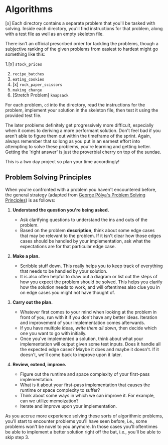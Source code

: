 # Algorithms

[x] Each directory contains a separate problem that you'll be tasked with solving. Inside each directory, you'll find instructions for that problem, along with a test file as well as an empty skeleton file.

There isn't an official prescribed order for tackling the problems, though a subjective ranking of the given problems from easiest to hardest might go something like this:

1.[x] `stock_prices`

2.  `recipe_batches`
3.  `eating_cookies`
4.  [x] `rock_paper_scissors`
5.  `making_change`
6.  [Stretch Problem] `knapsack`

For each problem, `cd` into the directory, read the instructions for the problem, implement your solution in the skeleton file, then test it using the provided test file.

The later problems definitely get progressively more difficult, especially when it comes to deriving a more performant solution. Don't feel bad if you aren't able to figure them out within the timeframe of the sprint. Again, always remember that so long as you put in an earnest effort into attempting to solve these problems, you're learning and getting better. Getting the 'right answer' is just the proverbial cherry on top of the sundae.

This is a two day project so plan your time accordingly!

## Problem Solving Principles

When you're confronted with a problem you haven't encountered before, the general strategy (adapted from [George Pólya's Problem Solving Principles](https://en.wikipedia.org/wiki/How_to_Solve_It)) is as follows:

1. **Understand the question you're being asked.**

   - Ask clarifying questions to understand the ins and outs of the problem.
   - Based on the problem **description**, think about some edge cases that may be relevant to the problem. If it isn't clear how those edges cases should be handled by your implementation, ask what the expectations are for that particular edge case.

2. **Make a plan.**

   - Scribble stuff down. This really helps you to keep track of everything that needs to be handled by your solution.
   - It is also often helpful to draw out a diagram or list out the steps of how you expect the problem should be solved. This helps you clarify how the solution needs to work, and will oftentimes also clue you in on edge cases you might not have thought of.

3. **Carry out the plan.**

   - Whatever first comes to your mind when looking at the problem in front of you, run with it if you don't have any better ideas. Iteration and improvement of your implementation comes afterwards.
   - If you have multiple ideas, _write them all down_, then decide which one you want to go with initially.
   - Once you've implemented a solution, think about what your implementation will output given some test inputs. Does it handle all the expected edge cases? Maybe it does and maybe it doesn't. If it doesn't, we'll come back to improve upon it later.

4. **Review, extend, improve.**
   - Figure out the runtime and space complexity of your first-pass implementation.
   - What is it about your first-pass implementation that causes the runtime or space complexity to suffer?
   - Think about some ways in which we can improve it. For example, can we utilize memoization?
   - Iterate and improve upon your implementation.

As you accrue more experience solving these sorts of algorithmic problems, you'll start to encounter problems you'll have seen before, i.e., some problems won't be novel to you anymore. In those cases you'll oftentimes be able to implement a better solution right off the bat, i.e., you'll be able to skip step 3.
